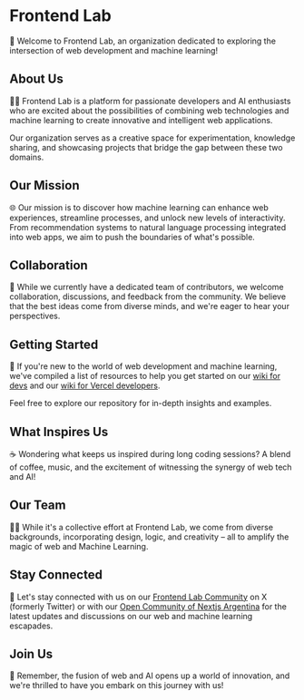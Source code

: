 # Frontend Lab

👋 Welcome to Frontend Lab, an organization dedicated to exploring the intersection of web development and machine learning!

## About Us

🙋‍♀️ Frontend Lab is a platform for passionate developers and AI enthusiasts who are excited about the possibilities of combining web technologies and machine learning to create innovative and intelligent web applications.

Our organization serves as a creative space for experimentation, knowledge sharing, and showcasing projects that bridge the gap between these two domains.

## Our Mission

🌐 Our mission is to discover how machine learning can enhance web experiences, streamline processes, and unlock new levels of interactivity. From recommendation systems to natural language processing integrated into web apps, we aim to push the boundaries of what's possible.

## Collaboration

🤝 While we currently have a dedicated team of contributors, we welcome collaboration, discussions, and feedback from the community. We believe that the best ideas come from diverse minds, and we're eager to hear your perspectives.

## Getting Started

🚀 If you're new to the world of web development and machine learning, we've compiled a list of resources to help you get started on our [wiki for devs](https://dub.sh/wikidevs) and our [wiki for Vercel developers](https://dub.sh/wikivercel).

Feel free to explore our repository for in-depth insights and examples.

## What Inspires Us

☕️ Wondering what keeps us inspired during long coding sessions? A blend of coffee, music, and the excitement of witnessing the synergy of web tech and AI!

## Our Team

👩‍💻 While it's a collective effort at Frontend Lab, we come from diverse backgrounds, incorporating design, logic, and creativity – all to amplify the magic of web and Machine Learning.

## Stay Connected

📢 Let's stay connected with us on our [Frontend Lab Community](https://twitter.com/frontendlab) on X (formerly Twitter) or with our [Open Community of Nextjs Argentina](https://twitter.com/nextjsargentina) for the latest updates and discussions on our web and machine learning escapades.

## Join Us

🧙 Remember, the fusion of web and AI opens up a world of innovation, and we're thrilled to have you embark on this journey with us!
